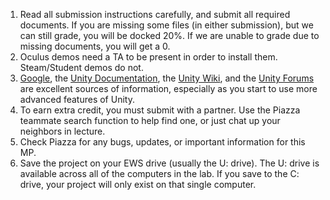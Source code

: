 1. Read all submission instructions carefully​, and submit all required
documents. If you are missing some files (in either submission), but
we can still grade, you will be docked 20%. If we are
unable to grade due to missing documents, you will get a 0.
2. Oculus demos need a TA to be present in order to install them.
Steam/Student demos do not.
3. [Google​](http://lmgtfy.com/?q=google), the ​[Unity Documentation​](https://docs.unity3d.com/Manual/index.html), the ​[Unity Wiki​](https://wiki.unity3d.com/index.php/Main_Page), and the ​[Unity
Forums​](https://forum.unity.com/) are excellent sources of information, 
especially as you start to use more advanced features of Unity.
4. To earn extra credit, you must submit with a partner. Use the Piazza
teammate search function to help find one, or just chat up your
neighbors in lecture.
5. Check Piazza for any bugs, updates, or important information for this MP.
6. Save the project on your EWS drive (usually the U: drive). The U: drive 
is available across all of the computers in the lab. If you save to the C: 
drive, your project will only exist on that single computer. 